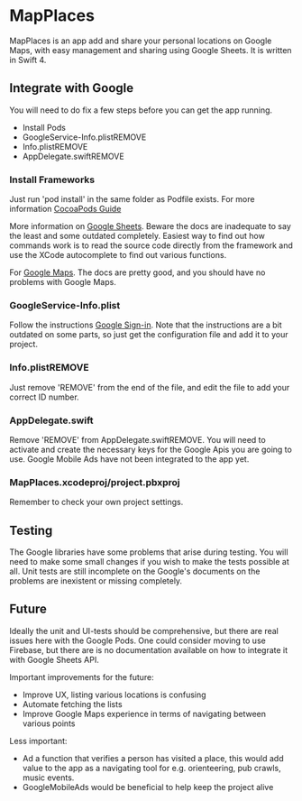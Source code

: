 # MapPlaces
MapPlaces is an app add and share your personal locations on Google Maps, with easy management and sharing using Google Sheets. It is written in Swift 4.

## Integrate with Google
You will need to do fix a few steps before you can get the app running.

* Install Pods
* GoogleService-Info.plistREMOVE
* Info.plistREMOVE
* AppDelegate.swiftREMOVE

### Install Frameworks
Just run 'pod install' in the same folder as Podfile exists. For more information [CocoaPods Guide](https://guides.cocoapods.org/using/the-podfile.html)

More information on [Google Sheets](https://developers.google.com/sheets/api/quickstart/ios). Beware the docs are inadequate to say the least and some outdated completely. Easiest way to find out how commands work is to read the source code directly from the framework and use the XCode autocomplete to find out various functions.

 For [Google Maps](https://developers.google.com/maps/documentation/ios-sdk/). The docs are pretty good, and you should have no problems with Google Maps.

### GoogleService-Info.plist
Follow the instructions [Google Sign-in](https://developers.google.com/identity/sign-in/ios/start-integrating). Note that the instructions are a bit outdated on some parts, so just get the configuration file and add it to your project.

### Info.plistREMOVE
Just remove 'REMOVE' from the end of the file, and edit the file to add your correct ID number.

### AppDelegate.swift
Remove 'REMOVE' from AppDelegate.swiftREMOVE. You will need to activate and create the necessary keys for the Google Apis you are going to use. Google Mobile Ads have not been integrated to the app yet.

### MapPlaces.xcodeproj/project.pbxproj
Remember to check your own project settings.

## Testing
The Google libraries have some problems that arise during testing. You will need to make some small changes if you wish to make the tests possible at all. Unit tests are still incomplete on the Google's documents on the problems are inexistent or missing completely.

## Future
Ideally the unit and UI-tests should be comprehensive, but there are real issues here with the Google Pods. One could consider moving to use Firebase, but there are is no documentation available on how to integrate it with Google Sheets API.

Important improvements for the future:
* Improve UX, listing various locations is confusing
* Automate fetching the lists
* Improve Google Maps experience in terms of navigating between various points

Less important:
* Ad a function that verifies a person has visited a place, this would add value to the app as a navigating tool for e.g. orienteering, pub crawls, music events.
* GoogleMobileAds would be beneficial to help keep the project alive
